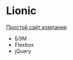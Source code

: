 # Lionic
<a href="https://messiah-source.github.io/Lionic/">Простой сайт компании</a>

- БЭМ
- Flexbox
- jQuery
